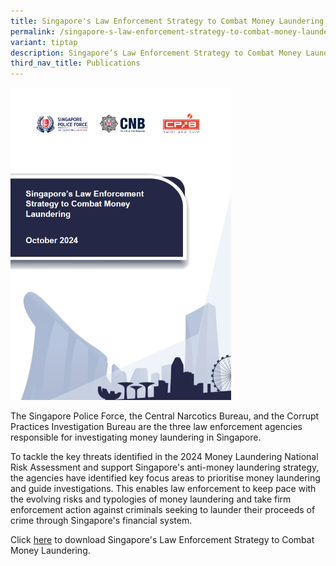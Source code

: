 ```yaml
---
title: Singapore's Law Enforcement Strategy to Combat Money Laundering
permalink: /singapore-s-law-enforcement-strategy-to-combat-money-laundering/
variant: tiptap
description: Singapore’s Law Enforcement Strategy to Combat Money Laundering
third_nav_title: Publications
---
```

<p></p>
<div class="isomer-image-wrapper">
<img style="width: 70%;" height="auto" width="100%" alt="Singapore's Law Enforcement Strategy to Combat Money Laundering" src="/images/Singapore_s_Law_Enforcement_Strategy_to_Combat_Money_Laundering_2024_cover.png">
</div>
<p>The Singapore Police Force, the Central Narcotics Bureau, and the Corrupt
Practices Investigation Bureau are the three law enforcement agencies responsible
for investigating money laundering in Singapore.</p>
<p>To tackle the key threats identified in the 2024 Money Laundering National
Risk Assessment and support Singapore's anti-money laundering strategy,
the agencies have identified key focus areas to prioritise money laundering
and guide investigations. This enables law enforcement to keep pace with
the evolving risks and typologies of money laundering and take firm enforcement
action against criminals seeking to launder their proceeds of crime through
Singapore's financial system.</p>
<p>Click <a href="/files/Singapore_s_Law_Enforcement_Strategy_to_Combat_Money_Laundering_2024.pdf" rel="noopener noreferrer nofollow" target="_blank">here</a> to
download Singapore's Law Enforcement Strategy to Combat Money Laundering.</p>
<p></p>